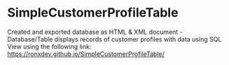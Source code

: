 # SimpleCustomerProfileTable
Created and exported database as HTML & XML document - Database/Table displays records of customer profiles with data using SQL
View using the following link: https://ronxdev.github.io/SimpleCustomerProfileTable/
